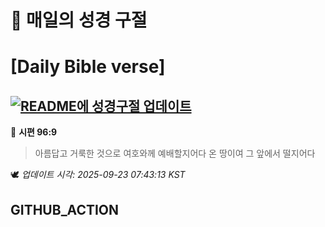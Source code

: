 # 🙏 매일의 성경 구절
# [Daily Bible verse]
## [![README에 성경구절 업데이트](https://github.com/DONGSUKA/first_test/actions/workflows/update-readme-bible.yml/badge.svg)](https://github.com/DONGSUKA/first_test/actions/workflows/update-readme-bible.yml)
<!-- START_BIBLE_VERSE -->
📖 **시편 96:9**
> 아름답고 거룩한 것으로 여호와께 예배할지어다 온 땅이여 그 앞에서 떨지어다

🕊️ _업데이트 시각: 2025-09-23 07:43:13 KST_
  <!-- END_BIBLE_VERSE -->
## GITHUB_ACTION
